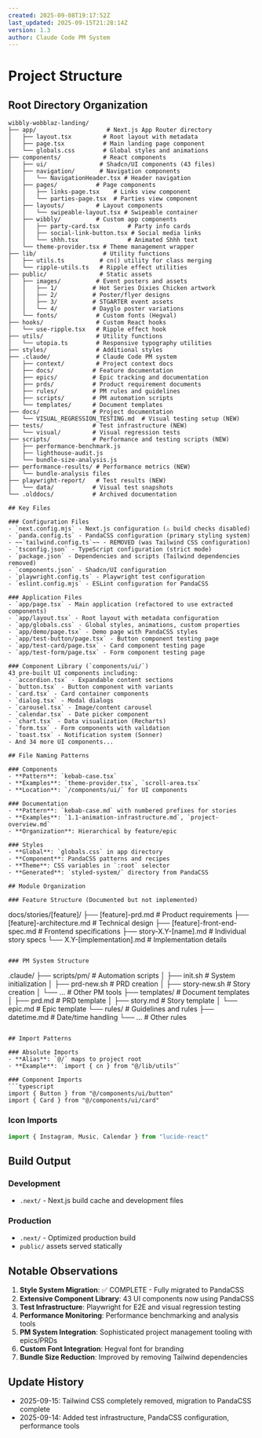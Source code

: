 ```yaml
---
created: 2025-09-08T19:17:52Z
last_updated: 2025-09-15T21:28:14Z
version: 1.3
author: Claude Code PM System
---
```


# Project Structure

## Root Directory Organization

```
wibbly-wobblaz-landing/
├── app/                    # Next.js App Router directory
│   ├── layout.tsx         # Root layout with metadata
│   ├── page.tsx           # Main landing page component
│   └── globals.css        # Global styles and animations
├── components/            # React components
│   ├── ui/               # Shadcn/UI components (43 files)
│   ├── navigation/       # Navigation components
│   │   └── NavigationHeader.tsx # Header navigation
│   ├── pages/           # Page components
│   │   ├── links-page.tsx    # Links view component
│   │   └── parties-page.tsx  # Parties view component
│   ├── layouts/         # Layout components
│   │   └── swipeable-layout.tsx # Swipeable container
│   ├── wibbly/          # Custom app components
│   │   ├── party-card.tsx        # Party info cards
│   │   ├── social-link-button.tsx # Social media links
│   │   └── shhh.tsx              # Animated Shhh text
│   └── theme-provider.tsx # Theme management wrapper
├── lib/                   # Utility functions
│   ├── utils.ts          # cn() utility for class merging
│   └── ripple-utils.ts   # Ripple effect utilities
├── public/               # Static assets
│   ├── images/          # Event posters and assets
│   │   ├── 1/          # Hot Series Dixies Chicken artwork
│   │   ├── 2/          # Poster/flyer designs
│   │   ├── 3/          # STGARTER event assets
│   │   └── 4/          # Dayglo poster variations
│   └── fonts/           # Custom fonts (Hegval)
├── hooks/               # Custom React hooks
│   └── use-ripple.tsx   # Ripple effect hook
├── utils/               # Utility functions
│   └── utopia.ts        # Responsive typography utilities
├── styles/              # Additional styles
├── .claude/             # Claude Code PM system
│   ├── context/         # Project context docs
│   ├── docs/           # Feature documentation
│   ├── epics/          # Epic tracking and documentation
│   ├── prds/           # Product requirement documents
│   ├── rules/          # PM rules and guidelines
│   ├── scripts/        # PM automation scripts
│   └── templates/      # Document templates
├── docs/               # Project documentation
│   └── VISUAL_REGRESSION_TESTING.md  # Visual testing setup (NEW)
├── tests/              # Test infrastructure (NEW)
│   └── visual/         # Visual regression tests
├── scripts/            # Performance and testing scripts (NEW)
│   ├── performance-benchmark.js
│   ├── lighthouse-audit.js
│   └── bundle-size-analysis.js
├── performance-results/ # Performance metrics (NEW)
│   └── bundle-analysis files
├── playwright-report/   # Test results (NEW)
│   └── data/           # Visual test snapshots
└── .olddocs/           # Archived documentation

## Key Files

### Configuration Files
- `next.config.mjs` - Next.js configuration (⚠️ build checks disabled)
- `panda.config.ts` - PandaCSS configuration (primary styling system)
- ~~`tailwind.config.ts`~~ - REMOVED (was Tailwind CSS configuration)
- `tsconfig.json` - TypeScript configuration (strict mode)
- `package.json` - Dependencies and scripts (Tailwind dependencies removed)
- `components.json` - Shadcn/UI configuration
- `playwright.config.ts` - Playwright test configuration
- `eslint.config.mjs` - ESLint configuration for PandaCSS

### Application Files
- `app/page.tsx` - Main application (refactored to use extracted components)
- `app/layout.tsx` - Root layout with metadata configuration
- `app/globals.css` - Global styles, animations, custom properties
- `app/demo/page.tsx` - Demo page with PandaCSS styles
- `app/test-button/page.tsx` - Button component testing page
- `app/test-card/page.tsx` - Card component testing page
- `app/test-form/page.tsx` - Form component testing page

### Component Library (`components/ui/`)
43 pre-built UI components including:
- `accordion.tsx` - Expandable content sections
- `button.tsx` - Button component with variants
- `card.tsx` - Card container components
- `dialog.tsx` - Modal dialogs
- `carousel.tsx` - Image/content carousel
- `calendar.tsx` - Date picker component
- `chart.tsx` - Data visualization (Recharts)
- `form.tsx` - Form components with validation
- `toast.tsx` - Notification system (Sonner)
- And 34 more UI components...

## File Naming Patterns

### Components
- **Pattern**: `kebab-case.tsx`
- **Examples**: `theme-provider.tsx`, `scroll-area.tsx`
- **Location**: `/components/ui/` for UI components

### Documentation
- **Pattern**: `kebab-case.md` with numbered prefixes for stories
- **Examples**: `1.1-animation-infrastructure.md`, `project-overview.md`
- **Organization**: Hierarchical by feature/epic

### Styles
- **Global**: `globals.css` in app directory
- **Component**: PandaCSS patterns and recipes
- **Theme**: CSS variables in `:root` selector
- **Generated**: `styled-system/` directory from PandaCSS

## Module Organization

### Feature Structure (Documented but not implemented)
```
docs/stories/[feature]/
├── [feature]-prd.md           # Product requirements
├── [feature]-architecture.md   # Technical design
├── [feature]-front-end-spec.md # Frontend specifications
├── story-X.Y-[name].md        # Individual story specs
└── X.Y-[implementation].md    # Implementation details
```

### PM System Structure
```
.claude/
├── scripts/pm/          # Automation scripts
│   ├── init.sh         # System initialization
│   ├── prd-new.sh      # PRD creation
│   ├── story-new.sh    # Story creation
│   └── ...             # Other PM tools
├── templates/          # Document templates
│   ├── prd.md         # PRD template
│   ├── story.md       # Story template
│   └── epic.md        # Epic template
└── rules/             # Guidelines and rules
    ├── datetime.md    # Date/time handling
    └── ...           # Other rules
```

## Import Patterns

### Absolute Imports
- **Alias**: `@/` maps to project root
- **Example**: `import { cn } from "@/lib/utils"`

### Component Imports
```typescript
import { Button } from "@/components/ui/button"
import { Card } from "@/components/ui/card"
```

### Icon Imports
```typescript
import { Instagram, Music, Calendar } from "lucide-react"
```

## Build Output

### Development
- `.next/` - Next.js build cache and development files

### Production
- `.next/` - Optimized production build
- `public/` assets served statically

## Notable Observations

1. **Style System Migration**: ✅ COMPLETE - Fully migrated to PandaCSS
2. **Extensive Component Library**: 43 UI components now using PandaCSS
3. **Test Infrastructure**: Playwright for E2E and visual regression testing
4. **Performance Monitoring**: Performance benchmarking and analysis tools
5. **PM System Integration**: Sophisticated project management tooling with epics/PRDs
6. **Custom Font Integration**: Hegval font for branding
7. **Bundle Size Reduction**: Improved by removing Tailwind dependencies

## Update History
- 2025-09-15: Tailwind CSS completely removed, migration to PandaCSS complete
- 2025-09-14: Added test infrastructure, PandaCSS configuration, performance tools